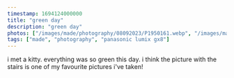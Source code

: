 ```yaml
---
timestamp: 1694124000000
title: "green day"
description: "green day"
photos: ["/images/made/photography/08092023/P1950161.webp", "/images/made/photography/08092023/P1950162.webp", "/images/made/photography/08092023/P1950164.webp", "/images/made/photography/08092023/P1950165.webp"]
tags: ["made", "photography", "panasonic lumix gx8"]
---
```

i met a kitty. everything was so green this day. i think the picture with the stairs is one of my favourite pictures i've taken!